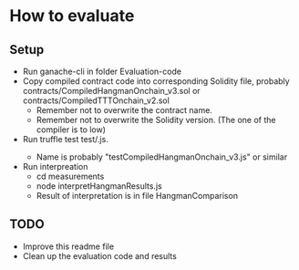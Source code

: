 # How to evaluate

## Setup

- Run ganache-cli in folder Evaluation-code
- Copy compiled contract code into corresponding Solidity file, probably contracts/CompiledHangmanOnchain_v3.sol or contracts/CompiledTTTOnchain_v2.sol
	- Remember not to overwrite the contract name.
	- Remember not to overwrite the Solidity version. (The one of the compiler is to low)
- Run truffle test test/<test name>.js.
	- Name is probably "testCompiledHangmanOnchain_v3.js" or similar
- Run interpreation
	- cd measurements
	- node interpretHangmanResults.js
	- Result of interpretation is in file HangmanComparison
	
## TODO

- Improve this readme file
- Clean up the evaluation code and results


